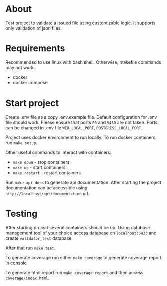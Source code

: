 # About

Test project to validate a issued file using customizable logic. It supports only validation of json files.

# Requirements

Recommended to use linux with bash shell. Otherwise, makefile commands may not work.

* docker
* docker compose

# Start project

Create .env file as a copy .env.example file. Default configuration for .env file should work. 
Please ensure that ports `80` and `5433` are not taken. Ports can be changed in .env file `WEB_LOCAL_PORT`, `POSTGRESS_LOCAL_PORT`.

Project uses docker environment to run locally. To run docker containers run `make setup`.

Other useful commands to interact with containers:
* `make down` - stop containers
* `make up` - start containers
* `make restart` - restart containers

Run `make api-docs` to generate api documentation. After starting the project documentation can be accessible using `http://localhost/api/documentation` url.

# Testing

After starting project several containers should be up. 
Using database management tool of your choice access database on `localhost:5433` and create `validator_test` database.

After that run `make test`.

To generate coverage run either `make coverage` to generate coverage report in console

To generate html report run `make coverage-report` and then access `coverage/index.html`.


